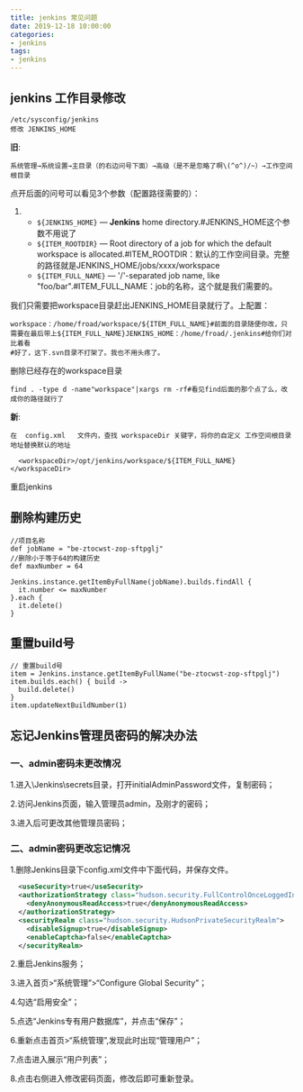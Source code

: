```yaml
---
title: jenkins 常见问题
date: 2019-12-18 10:00:00
categories: 
- jenkins
tags:
- jenkins
---
```




## jenkins 工作目录修改

```
/etc/sysconfig/jenkins
修改 JENKINS_HOME
```

**旧**:

```
系统管理→系统设置→主目录（的右边问号下面）→高级（是不是忽略了啊\(^o^)/~）→工作空间根目录
```

点开后面的问号可以看见3个参数（配置路径需要的）：

1. - `${JENKINS_HOME}` — **Jenkins** home directory.#JENKINS_HOME这个参数不用说了
   - `${ITEM_ROOTDIR}` — Root directory of a job for which the default workspace is allocated.#ITEM_ROOTDIR：默认的工作空间目录。完整的路径就是JENKINS_HOME/jobs/xxxx/workspace
   - `${ITEM_FULL_NAME}` — '/'-separated job name, like "foo/bar".#ITEM_FULL_NAME：job的名称，这个就是我们需要的。

 我们只需要把workspace目录赶出JENKINS_HOME目录就行了。上配置：

```
workspace：/home/froad/workspace/${ITEM_FULL_NAME}#前面的目录随便你改，只需要在最后带上${ITEM_FULL_NAME}JENKINS_HOME：/home/froad/.jenkins#给你们对比着看
#好了，这下.svn目录不打架了。我也不用头疼了。
```

删除已经存在的workspace目录

```
find . -type d -name"workspace"|xargs rm -rf#看见find后面的那个点了么，改成你的路径就行了
```

**新**:



```
在  config.xml   文件内，查找 workspaceDir 关键字，将你的自定义 工作空间根目录 地址替换默认的地址
```

```
  <workspaceDir>/opt/jenkins/workspace/${ITEM_FULL_NAME}</workspaceDir>
```

重启jenkins

## 删除构建历史

```
//项目名称
def jobName = "be-ztocwst-zop-sftpglj"
//删除小于等于64的构建历史
def maxNumber = 64

Jenkins.instance.getItemByFullName(jobName).builds.findAll {
  it.number <= maxNumber
}.each {
  it.delete()
}

```

## 重置build号

```
// 重置build号
item = Jenkins.instance.getItemByFullName("be-ztocwst-zop-sftpglj")
item.builds.each() { build ->
  build.delete()
}
item.updateNextBuildNumber(1)

```

## 忘记Jenkins管理员密码的解决办法

### 一、admin密码未更改情况

1.进入\Jenkins\secrets目录，打开initialAdminPassword文件，复制密码；

2.访问Jenkins页面，输入管理员admin，及刚才的密码；

3.进入后可更改其他管理员密码；

### 二、admin密码更改忘记情况

1.删除Jenkins目录下config.xml文件中下面代码，并保存文件。

```xml
  <useSecurity>true</useSecurity>
  <authorizationStrategy class="hudson.security.FullControlOnceLoggedInAuthorizationStrategy">
    <denyAnonymousReadAccess>true</denyAnonymousReadAccess>
  </authorizationStrategy>
  <securityRealm class="hudson.security.HudsonPrivateSecurityRealm">
    <disableSignup>true</disableSignup>
    <enableCaptcha>false</enableCaptcha>
  </securityRealm>
```

2.重启Jenkins服务；

3.进入首页>“系统管理”>“Configure Global Security”；

4.勾选“启用安全”；

5.点选“Jenkins专有用户数据库”，并点击“保存”；

6.重新点击首页>“系统管理”,发现此时出现“管理用户”；

7.点击进入展示“用户列表”；

8.点击右侧进入修改密码页面，修改后即可重新登录。
